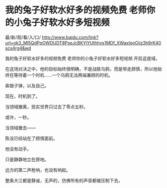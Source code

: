 # 我的兔子好软水好多的视频免费 老师你的小兔子好软水好多短视频

最/新/观/看/入/口/ http://www.baidu.com/link?url=ok3_Ml5QdPpOWDUDT8PseJcBKYiYUthhvs1MDf_XWaxIqoOiiz3h9rK40scs4rg4&wd


我的兔子好软水好多的视频免费 老师你的小兔子好软水好多短视频
开启这座域。

在这场对决之中，他的目标始终很明确，不是战胜乌鸦，而是带走顾慎，所以他始终在等待着一个时机……一个乌鸦无法两端兼顾的时机。

紫银子弹，以及自己。

现在，时机到了。

当领域撤离，现实世界只过去了零点五秒。

或许，一秒。

当领域撤去——

陈没已经站在了顾慎面前。

他没有动手。

只是静静地立在原地。

远方的第二声枪响，也没有响起。

整条大江都是静谧，无声的，仿佛所有的声音都被压制下去。
